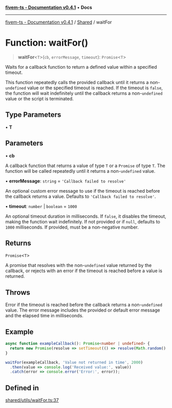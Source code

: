[**fivem-ts - Documentation v0.4.1**](../../../README.md) • **Docs**

***

[fivem-ts - Documentation v0.4.1](../../../README.md) / [Shared](../README.md) / waitFor

# Function: waitFor()

> **waitFor**\<`T`\>(`cb`, `errorMessage`, `timeout`): `Promise`\<`T`\>

Waits for a callback function to return a defined value within a specified timeout.

This function repeatedly calls the provided callback until it returns a non-`undefined`
value or the specified timeout is reached. If the timeout is `false`, the function will
wait indefinitely until the callback returns a non-`undefined` value or the script is terminated.

## Type Parameters

• **T**

## Parameters

• **cb**

A callback function that returns a value of type `T` or a `Promise` of type `T`.
             The function will be called repeatedly until it returns a non-`undefined` value.

• **errorMessage**: `string` = `'Callback failed to resolve'`

An optional custom error message to use if the timeout is reached before
                    the callback returns a value. Defaults to `'Callback failed to resolve'`.

• **timeout**: `number` \| `boolean` = `1000`

An optional timeout duration in milliseconds. If `false`, it disables the
                  timeout, making the function wait indefinitely. If not provided or if `null`,
                  defaults to `1000` milliseconds. If provided, must be a non-negative number.

## Returns

`Promise`\<`T`\>

A promise that resolves with the non-`undefined` value returned by the callback,
         or rejects with an error if the timeout is reached before a value is returned.

## Throws

Error if the timeout is reached before the callback returns a non-`undefined` value.
               The error message includes the provided or default error message and the elapsed
               time in milliseconds.

## Example

```ts
async function exampleCallback(): Promise<number | undefined> {
  return new Promise(resolve => setTimeout(() => resolve(Math.random() > 0.5 ? 42 : undefined), 500));
}

waitFor(exampleCallback, 'Value not returned in time', 2000)
  .then(value => console.log('Received value:', value))
  .catch(error => console.error('Error:', error));
```

## Defined in

[shared/utils/waitFor.ts:37](https://github.com/Purpose-Dev/fivem-ts/blob/main/src/shared/utils/waitFor.ts#L37)
